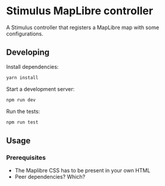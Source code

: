 # Stimulus MapLibre controller

A Stimulus controller that registers a MapLibre map with some configurations.

## Developing

Install dependencies:

```bash
yarn install
```

Start a development server:

```bash
npm run dev
```

Run the tests:

```bash
npm run test
```

## Usage

### Prerequisites

- The Maplibre CSS has to be present in your own HTML
- Peer dependencies? Which?
